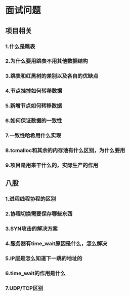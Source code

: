 # 面试问题

## 项目相关

### 1.什么是跳表



### 2.为什么要用跳表不用其他数据结构



### 3.跳表和红黑树的差别以及各自的优缺点



### 4.节点挂掉如何转移数据



### 5.新增节点如何转移数据



### 6.如何保证数据的一致性



### 7.一致性哈希用什么实现



### 8.tcmalloc和其余的内存池有什么区别，为什么要用



### 9.项目是用来干什么的，实际生产的作用





## 八股

### 1.进程线程协程的区别



### 2.协程切换需要保存哪些东西



### 3.SYN攻击的解决方案



### 4.服务器有time_wait原因是什么，怎么解决



### 5.IP层是怎么知道下一跳的地址的



### 6.time_wait的作用是什么



### 7.UDP/TCP区别